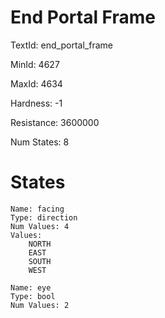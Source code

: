 # End Portal Frame

TextId: end_portal_frame

MinId: 4627

MaxId: 4634

Hardness: -1

Resistance: 3600000


Num States: 8

# States
```
Name: facing
Type: direction
Num Values: 4
Values:
    NORTH
    EAST
    SOUTH
    WEST

Name: eye
Type: bool
Num Values: 2
```